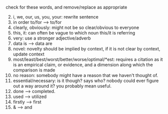 check for these words, and remove/replace as appropriate

2. i, we, our, us, you, your: rewrite sentence
3. in order to/for --> to/for
4. clearly, obviously: might not be so clear/obvious to everyone
5. this, it: can often be vague to which noun this/it is referring
6. very: use a stronger adjective/adverb
8. data is --> data are
9. novel: novelty should be implied by context, if it is not clear by context, update context
11. most/least/best/worst/better/worse/optimal/*est: requires a citation as it is an empirical claim, or evidence, and a dimension along which the comparison is made
12. no reason: somebody might have a reason that we haven't thought of.
13. essential/necessary: is it though? says who? nobody could ever figure out a way around it? you probably mean useful.
14. done --> completed.
15. used --> utilized
16. firstly --> first
17. & --> and
